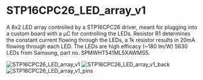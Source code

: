 # STP16CPC26_LED_array_v1
A 8x2 LED array controlled by a STP16CPC26 driver, meant for plugging into a custom board with a µC for controlling the LEDs. Resistor R1 determines the constant current flowing through the LEDs, a 1k resistor results in 20mA flowing through each LED. The LEDs are high efficacy (~180 lm/W) 5630 LEDs from Samsung, part no. SPMWHT541ML5XAWMS5.

![STP16CPC26_LED_array_v1](https://user-images.githubusercontent.com/47427510/146918582-8d93b3f2-ac82-4df6-b8ec-51d7629933cd.png)
![STP16CPC26_LED_array_v1_back](https://user-images.githubusercontent.com/47427510/146918588-aa683a32-84bf-4ea2-af9d-5bf23c014615.png)
![STP16CPC26_LED_array_v1_pins](https://user-images.githubusercontent.com/47427510/146918596-7626ea73-f480-4860-a26b-3495d55d6494.png)
